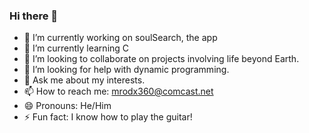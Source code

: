 ### Hi there 👋


- 🔭 I’m currently working on soulSearch, the app
- 🌱 I’m currently learning C 
- 👯 I’m looking to collaborate on projects involving life beyond Earth.
- 🤔 I’m looking for help with dynamic programming.
- 💬 Ask me about my interests.
- 📫 How to reach me: mrodx360@comcast.net
- 😄 Pronouns: He/Him
- ⚡ Fun fact: I know how to play the guitar!
